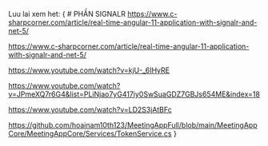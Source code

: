Luu lai xem het:
{
    # PHẦN SIGNALR
    https://www.c-sharpcorner.com/article/real-time-angular-11-application-with-signalr-and-net-5/

https://www.c-sharpcorner.com/article/real-time-angular-11-application-with-signalr-and-net-5/

https://www.youtube.com/watch?v=kjU-_6IHyRE

https://www.youtube.com/watch?v=JPmeXQ7r6G4&list=PLiNjao7yG417iy0SwSuaGDZ7GBJs654ME&index=18

https://www.youtube.com/watch?v=LD2S3jAtBFc

https://github.com/hoainam10th123/MeetingAppFull/blob/main/MeetingAppCore/MeetingAppCore/Services/TokenService.cs
}